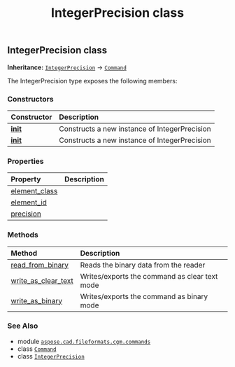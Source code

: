 ﻿---
title: IntegerPrecision class
second_title: Aspose.CAD for Python via .NET API References
description: 
type: docs
weight: 970
url: /python-net/aspose.cad.fileformats.cgm.commands/integerprecision/
is_root: false
---

## IntegerPrecision class



**Inheritance:** [`IntegerPrecision`](/cad/python-net/aspose.cad.fileformats.cgm.commands/integerprecision) → 
[`Command`](/cad/python-net/aspose.cad.fileformats.cgm.commands/command)



The IntegerPrecision type exposes the following members:

### Constructors
| Constructor | Description |
| :- | :- |
| [__init__](/cad/python-net/aspose.cad.fileformats.cgm.commands/integerprecision/__init__/#aspose.cad.fileformats.cgm.CgmFile) | Constructs a new instance of IntegerPrecision |
| [__init__](/cad/python-net/aspose.cad.fileformats.cgm.commands/integerprecision/__init__/#aspose.cad.fileformats.cgm.CgmFile-int) | Constructs a new instance of IntegerPrecision |


### Properties
| Property | Description |
| :- | :- |
| [element_class](/cad/python-net/aspose.cad.fileformats.cgm.commands/integerprecision/element_class) |  |
| [element_id](/cad/python-net/aspose.cad.fileformats.cgm.commands/integerprecision/element_id) |  |
| [precision](/cad/python-net/aspose.cad.fileformats.cgm.commands/integerprecision/precision) |  |


### Methods
| Method | Description |
| :- | :- |
| [read_from_binary](/cad/python-net/aspose.cad.fileformats.cgm.commands/integerprecision/read_from_binary/#aspose.cad.fileformats.cgm.IBinaryReader) | Reads the binary data from the reader |
| [write_as_clear_text](/cad/python-net/aspose.cad.fileformats.cgm.commands/integerprecision/write_as_clear_text/#aspose.cad.fileformats.cgm.IClearTextWriter) | Writes/exports the command as clear text mode |
| [write_as_binary](/cad/python-net/aspose.cad.fileformats.cgm.commands/integerprecision/write_as_binary/#aspose.cad.fileformats.cgm.IBinaryWriter) | Writes/exports the command as binary mode |



### See Also
* module [`aspose.cad.fileformats.cgm.commands`](..)
* class [`Command`](/cad/python-net/aspose.cad.fileformats.cgm.commands/command)
* class [`IntegerPrecision`](/cad/python-net/aspose.cad.fileformats.cgm.commands/integerprecision)
